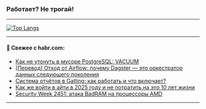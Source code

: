### Работает? Не трогай!

---
<!--
#### 🛠️ Technical stack:

![Java](https://img.shields.io/badge/Java-informational?logo=Oracle&style=flat&logoColor=white&color=FF4500)
![Kotlin](https://img.shields.io/badge/Kotlin-informational?logo=Kotlin&style=flat&logoColor=white&color=774D97)
![TS](https://img.shields.io/badge/TypeScript-informational?logo=typeScript&style=flat&logoColor=black&color=017acc)
![Python](https://img.shields.io/badge/Python-informational?logo=Python&style=flat&logoColor=black&color=ffdd54) <br>
![Spring](https://img.shields.io/badge/Spring-informational?logo=Spring&style=flat&logoColor=white&color=6DB33F) 
![SpringBoot](https://img.shields.io/badge/SpringBoot-informational?logo=SpringBoot&style=flat&logoColor=white&color=6DB33F)
![Nest](https://img.shields.io/badge/NestJS-informational?logo=NestJS&style=flat&logoColor=white&color=E0234E) 
![NodeJS](https://img.shields.io/badge/NodeJS-informational?logo=node.js&style=flat&logoColor=white&color=70A760)<br>
![PostgreSQL](https://img.shields.io/badge/PostgreSQL-informational?logo=PostgreSQL&style=flat&logoColor=white&color=DAA520)
![MongoDB](https://img.shields.io/badge/MongoDB-informational?logo=MongoDB&style=flat&logoColor=white&color=870000)
![Apache](https://img.shields.io/badge/Apache-informational?logo=apache&style=flat&logoColor=white&color=f74e28)

___ 
-->

<!--- #### 🛠️ : --->

[![Top Langs](https://github-readme-stats-82jvfl3w3-advtsettinggmailcoms-projects.vercel.app/api/top-langs/?username=zloylis&langs_count=10&hide_title=true&title_color=e6edf3&size_weight=0.5&count_weight=0.5&layout=compact&hide_progress=true&hide_border=true&theme=dracula)](https://github.com/zloylis)

<!---


####  :octocat:&nbsp;&nbsp; Статистика:

![GitHub stats](https://github-readme-stats-u2qms2cxw-advtsettinggmailcoms-projects.vercel.app/api?username=zloylis&show_icons=true&hide_border=true&theme=dracula&title_color=e6edf3&include_all_commits=true&count_private=true&hide_rank=false&hide_title=true&rank_icon=github)
-->
---

#### 💬 Свежее с habr.com:

<!-- BLOG-POST-LIST:START -->
- [Как не утонуть в мусоре PostgreSQL: VACUUM](https://habr.com/ru/companies/otus/articles/865850/?utm_source=habrahabr&utm_medium=rss&utm_campaign=865850)
- [[Перевод] Отход от Airflow: почему Dagster — это оркестратор данных следующего поколения](https://habr.com/ru/articles/867132/?utm_source=habrahabr&utm_medium=rss&utm_campaign=867132)
- [Система отчётов в Gatling: как работать и что включает?](https://habr.com/ru/articles/867130/?utm_source=habrahabr&utm_medium=rss&utm_campaign=867130)
- [Как же войти в айти в 2025 году и не потратить на это 10 лет жизни](https://habr.com/ru/articles/867110/?utm_source=habrahabr&utm_medium=rss&utm_campaign=867110)
- [Security Week 2451: атака BadRAM на процессоры AMD](https://habr.com/ru/companies/kaspersky/articles/866860/?utm_source=habrahabr&utm_medium=rss&utm_campaign=866860)
<!-- BLOG-POST-LIST:END -->

---
